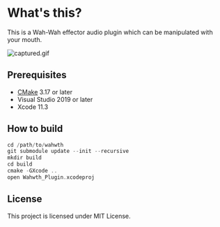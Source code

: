 # What's this?

This is a Wah-Wah effector audio plugin which can be manipulated with your mouth.

![captured.gif](https://user-images.githubusercontent.com/359226/82833785-0ddfba00-9efa-11ea-8d9e-ca701dbfb370.gif)

## Prerequisites

* [CMake](https://cmake.org/) 3.17 or later
* Visual Studio 2019 or later
* Xcode 11.3

## How to build

```cpp
cd /path/to/wahwth
git submodule update --init --recursive
mkdir build
cd build
cmake -GXcode ..
open Wahwth_Plugin.xcodeproj
```

## License

This project is licensed under MIT License.

